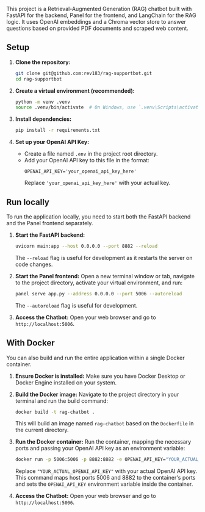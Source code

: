 This project is a Retrieval-Augmented Generation (RAG) chatbot built with FastAPI for the backend, Panel for the frontend, and LangChain for the RAG logic. It uses OpenAI embeddings and a Chroma vector store to answer questions based on provided PDF documents and scraped web content.

## Setup

1.  **Clone the repository:**
    ```bash
    git clone git@github.com:rev183/rag-supportbot.git
    cd rag-supportbot
    ```
2.  **Create a virtual environment (recommended):**
    ```bash
    python -m venv .venv
    source .venv/bin/activate  # On Windows, use `.venv\Scripts\activate`
    ```

3.  **Install dependencies:**
    ```bash
    pip install -r requirements.txt
    ```

5.  **Set up your OpenAI API Key:**
    * Create a file named `.env` in the project root directory.
    * Add your OpenAI API key to this file in the format:
        ```env
        OPENAI_API_KEY='your_openai_api_key_here'
        ```
        Replace `'your_openai_api_key_here'` with your actual key.

## Run locally

To run the application locally, you need to start both the FastAPI backend and the Panel frontend separately.

1.  **Start the FastAPI backend:**
    ```bash
    uvicorn main:app --host 0.0.0.0 --port 8882 --reload
    ```
    The `--reload` flag is useful for development as it restarts the server on code changes.

2.  **Start the Panel frontend:**
    Open a new terminal window or tab, navigate to the project directory, activate your virtual environment, and run:
    ```bash
    panel serve app.py --address 0.0.0.0 --port 5006 --autoreload
    ```
    The `--autoreload` flag is useful for development.

3.  **Access the Chatbot:** Open your web browser and go to `http://localhost:5006`.

## With Docker

You can also build and run the entire application within a single Docker container.

1.  **Ensure Docker is installed:** Make sure you have Docker Desktop or Docker Engine installed on your system.

2.  **Build the Docker image:**
    Navigate to the project directory in your terminal and run the build command:
    ```bash
    docker build -t rag-chatbot .
    ```
    This will build an image named `rag-chatbot` based on the `Dockerfile` in the current directory.

3.  **Run the Docker container:**
    Run the container, mapping the necessary ports and passing your OpenAI API key as an environment variable:
    ```bash
    docker run -p 5006:5006 -p 8882:8882 -e OPENAI_API_KEY="YOUR_ACTUAL_OPENAI_API_KEY" rag-chatbot
    ```
    Replace `"YOUR_ACTUAL_OPENAI_API_KEY"` with your actual OpenAI API key. This command maps host ports 5006 and 8882 to the container's ports and sets the `OPENAI_API_KEY` environment variable inside the container.

4.  **Access the Chatbot:** Open your web browser and go to `http://localhost:5006`.

